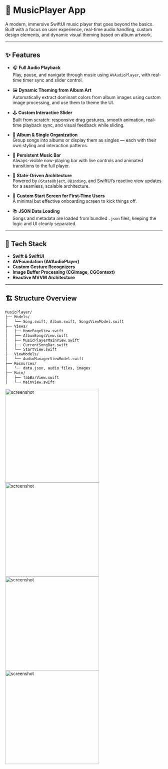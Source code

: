 # 🎵 MusicPlayer App

A modern, immersive SwiftUI music player that goes beyond the basics. Built with a focus on user experience, real-time audio handling, custom design elements, and dynamic visual theming based on album artwork.

---

## ✨ Features

- 🎧 **Full Audio Playback**  
  Play, pause, and navigate through music using `AVAudioPlayer`, with real-time timer sync and slider control.

- 🖼️ **Dynamic Theming from Album Art**  
  Automatically extract dominant colors from album images using custom image processing, and use them to theme the UI.

- 🕹️ **Custom Interactive Slider**  
  Built from scratch: responsive drag gestures, smooth animation, real-time playback sync, and visual feedback while sliding.

- 📀 **Album & Single Organization**  
  Group songs into albums or display them as singles — each with their own styling and interaction patterns.

- 📱 **Persistent Music Bar**  
  Always-visible now-playing bar with live controls and animated transitions to the full player.

- 🧠 **State-Driven Architecture**  
  Powered by `@StateObject`, `@Binding`, and SwiftUI’s reactive view updates for a seamless, scalable architecture.

- 🧪 **Custom Start Screen for First-Time Users**  
  A minimal but effective onboarding screen to kick things off.

- 📚 **JSON Data Loading**  
  Songs and metadata are loaded from bundled `.json` files, keeping the logic and UI cleanly separated.

---

## 🔧 Tech Stack

- **Swift & SwiftUI**  
- **AVFoundation (AVAudioPlayer)**  
- **Custom Gesture Recognizers**  
- **Image Buffer Processing (CGImage, CGContext)**  
- **Reactive MVVM Architecture**

---

## 🏗️ Structure Overview

```bash
MusicPlayer/
├── Models/
│   └── Song.swift, Album.swift, SongsViewModel.swift
├── Views/
│   ├── HomePageView.swift
│   ├── AlbumSongsView.swift
│   ├── MusicPlayerMainView.swift
│   ├── CurrentSongBar.swift
│   └── StartView.swift
├── ViewModels/
│   └── AudioManagerViewModel.swift
├── Resources/
│   └── data.json, audio files, images
├── Main/
│   ├── TabBarView.swift
│   └── MainView.swift
```

<img src="demoAssets/1.PNG" alt="screenshot" width="300"/>

<img src="demoAssets/2.PNG" alt="screenshot" width="300"/>

<img src="demoAssets/3.PNG" alt="screenshot" width="300"/>

<img src="demoAssets/4.JPG" alt="screenshot" width="300"/>
